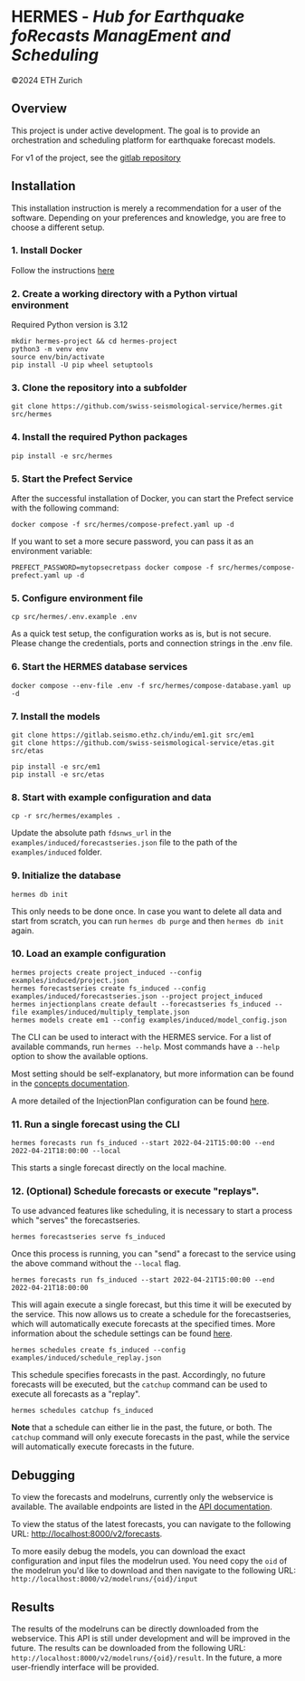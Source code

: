 # HERMES - *Hub for Earthquake foRecasts ManagEment and Scheduling*
©2024 ETH Zurich

## Overview
This project is under active development. The goal is to provide an orchestration and scheduling platform for earthquake forecast models. 

For v1 of the project, see the [gitlab repository](https://gitlab.seismo.ethz.ch/indu/rt-ramsis)

## Installation
This installation instruction is merely a recommendation for a user of the software. Depending on your preferences and knowledge, you are free to choose a different setup.


### 1. Install Docker
Follow the instructions [here](https://docs.docker.com/get-docker/)

### 2. Create a working directory with a Python virtual environment
Required Python version is 3.12
```
mkdir hermes-project && cd hermes-project
python3 -m venv env
source env/bin/activate
pip install -U pip wheel setuptools
```

### 3. Clone the repository into a subfolder
```
git clone https://github.com/swiss-seismological-service/hermes.git src/hermes
```

### 4. Install the required Python packages
```
pip install -e src/hermes
```

### 5. Start the Prefect Service
After the successful installation of Docker, you can start the Prefect service with the following command:
```
docker compose -f src/hermes/compose-prefect.yaml up -d
```
If you want to set a more secure password, you can pass it as an environment variable:
```
PREFECT_PASSWORD=mytopsecretpass docker compose -f src/hermes/compose-prefect.yaml up -d
```

### 5. Configure environment file
```
cp src/hermes/.env.example .env
```
As a quick test setup, the configuration works as is, but is not secure. Please change the credentials, ports and connection strings in the .env file.

### 6. Start the HERMES database services
```
docker compose --env-file .env -f src/hermes/compose-database.yaml up -d
```

### 7. Install the models
```
git clone https://gitlab.seismo.ethz.ch/indu/em1.git src/em1
git clone https://github.com/swiss-seismological-service/etas.git src/etas

pip install -e src/em1
pip install -e src/etas
```

### 8. Start with example configuration and data
```
cp -r src/hermes/examples .
```
Update the absolute path `fdsnws_url` in the `examples/induced/forecastseries.json` file to the path of the `examples/induced` folder.

### 9. Initialize the database
```
hermes db init
```
This only needs to be done once. In case you want to delete all data and start from scratch, you can run `hermes db purge` and then `hermes db init` again.

### 10. Load an example configuration
```
hermes projects create project_induced --config examples/induced/project.json
hermes forecastseries create fs_induced --config examples/induced/forecastseries.json --project project_induced
hermes injectionplans create default --forecastseries fs_induced --file examples/induced/multiply_template.json
hermes models create em1 --config examples/induced/model_config.json
```

The CLI can be used to interact with the HERMES service. For a list of available commands, run `hermes --help`. Most commands have a `--help` option to show the available options.

Most setting should be self-explanatory, but more information can be found in the [concepts documentation](https://github.com/swiss-seismological-service/hermes/blob/main/docs/concepts.md).

A more detailed of the InjectionPlan configuration can be found [here](https://github.com/swiss-seismological-service/hermes/blob/main/docs/injectionplan.md).

### 11. Run a single forecast using the CLI
```
hermes forecasts run fs_induced --start 2022-04-21T15:00:00 --end 2022-04-21T18:00:00 --local
```
This starts a single forecast directly on the local machine. 

### 12. (Optional) Schedule forecasts or execute "replays".
To use advanced features like scheduling, it is necessary to start a process which "serves" the forecastseries. 
```
hermes forecastseries serve fs_induced
```
Once this process is running, you can "send" a forecast to the service using the above command without the `--local` flag.
```
hermes forecasts run fs_induced --start 2022-04-21T15:00:00 --end 2022-04-21T18:00:00
```
This will again execute a single forecast, but this time it will be executed by the service. This now allows us to create a schedule for the forecastseries, which will automatically execute forecasts at the specified times. More information about the schedule settings can be found [here](https://github.com/swiss-seismological-service/hermes/blob/main/docs/concepts.md#forecast-series-scheduling).

```
hermes schedules create fs_induced --config examples/induced/schedule_replay.json
```
This schedule specifies forecasts in the past. Accordingly, no future forecasts will be executed, but the `catchup` command can be used to execute all forecasts as a "replay".
```
hermes schedules catchup fs_induced
```

__Note__ that a schedule can either lie in the past, the future, or both. The `catchup` command will only execute forecasts in the past, while the service will automatically execute forecasts in the future.

## Debugging
To view the forecasts and modelruns, currently only the webservice is available. The available endpoints are listed in the [API documentation](http://localhost:8000/docs).

To view the status of the latest forecasts, you can navigate to the following URL: [http://localhost:8000/v2/forecasts](http://localhost:8000/v2/forecasts).

To more easily debug the models, you can download the exact configuration and input files the modelrun used. You need copy the `oid` of the modelrun you'd like to download and then navigate to the following URL: `http://localhost:8000/v2/modelruns/{oid}/input`

## Results

The results of the modelruns can be directly downloaded from the webservice. This API is still under development and will be improved in the future. The results can be downloaded from the following URL: `http://localhost:8000/v2/modelruns/{oid}/result`. In the future, a more user-friendly interface will be provided.
